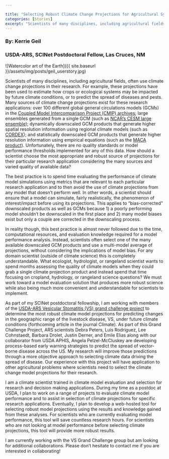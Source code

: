 ```yaml
---

title: "Selecting Robust Climate Change Projections for Agricultural Systems"
categories: [Stories]
excerpt: "Scientists of many disciplines, including agricultural fields, often use climate change projections in their research"
---
```

### By:  Kerrie Geil
### USDA-ARS, SCINet Postdoctoral Fellow, Las Cruces, NM

![Watercolor art of the Earth]({{ site.baseurl }}/assets/img/posts/geil_userstory.jpg)

Scientists of many disciplines, including agricultural fields, often use climate change projections in their research. For example, these projections have been used to estimate how crops or ecological systems may be impacted by future climate conditions, or to predict the spread of diseases and pests. Many sources of climate change projections exist for these research applications: over 100 different global general circulations models (GCMs) in the [Coupled Model Intercomparison Project (CMIP) archives](https://www.wcrp-climate.org/wgcm-cmip); large ensembles generated from a single GCM (such as [NCAR’s CESM large ensemble](https://www.cesm.ucar.edu/projects/community-projects/LENS/)); dynamically downscaled GCM products that generate higher spatial resolution information using regional climate models (such as [CORDEX](https://cordex.org/)); and statistically downscaled GCM products that generate higher resolution information using empirical equations (such as the [MACA product](http://www.climatologylab.org/maca.html)). Unfortunately, there are no quality standards or model performance thresholds implemented for any of this data. How should a scientist choose the most appropriate and robust source of projections for their particular research application considering the many sources and varied quality of available data?

The best practice is to spend time evaluating the performance of climate model simulations using metrics that are relevant to each particular research application and to then avoid the use of climate projections from any model that doesn’t perform well. In other words, a scientist should ensure that a model can simulate, fairly realistically, the phenomenon of interest/impact before using its projections. This applies to “bias-corrected” downscaled products as well as GCMs because 1) a poorly performing model shouldn’t be downscaled in the first place and 2) many model biases exist but only a couple are corrected in the downscaling process.

In reality though, this best practice is almost never followed due to the time, computational resources, and evaluation knowledge required for a model performance analysis. Instead, scientists often select one of the many available downscaled GCM products and use a multi-model average of projections, without considering the implications of model bias. For any domain scientist (outside of climate science) this is completely understandable. What ecologist, hydrologist, or rangeland scientist wants to spend months assessing the quality of climate models when they could grab a single climate projection product and instead spend that time focusing on cropland, hydrology, or rangeland science questions? We must work toward a model evaluation solution that produces more robust science while also being much more convenient and understandable for scientists to implement.

As part of my SCINet postdoctoral fellowship, I am working with members of the [USDA-ARS Vesicular Stomatitis (VS) grand challenge project](https://www.arcgis.com/apps/Cascade/index.html?appid=fd88cccd645a4e1bb263c56bb00e6eba) to determine the most robust climate model projections for predicting changes in the geographic range of the livestock disease, VS, under future climate conditions (forthcoming article in the journal Climate). As part of this Grand Challenge Project, ARS scientists Debra Peters, Luis Rodriguez, Lee Cohnstaedt, Barbara Drolet, Justin Derner, and Emile Elias along with our collaborator from USDA APHIS, Angela Pelzel-McCluskey are developing process-based early warning strategies to predict the spread of vector-borne disease across the US. My research will improve those predictions through a more objective approach to selecting climate data driving the spread of disease. Our experience with this project will have application to other agricultural problems where scientists need to select the climate change model projections for their research.

I am a climate scientist trained in climate model evaluation and selection for research and decision making applications. During my time as a postdoc at USDA, I plan to work on a range of projects to evaluate climate model performance and to assist in selection of climate projections for specific research applications. Eventually, I plan to develop a web-hosted tool for selecting robust model projections using the results and knowledge gained from these analyses. For scientists who are currently evaluating model performance, this tool will save countless research hours. For scientists who are not looking at model performance before selecting climate projections, this tool will provide more robust results.

I am currently working with the VS Grand Challenge group but am looking for additional collaborations. Please don’t hesitate to contact me if you are interested in collaborating!

